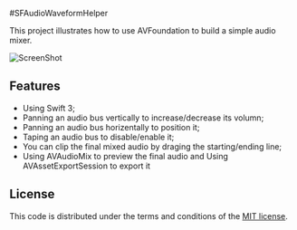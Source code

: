 #SFAudioWaveformHelper


This project illustrates how to use AVFoundation to build a simple audio mixer.

![ScreenShot](https://raw.github.com/JagieChen/SFMixer/master/s1.png)



## Features

* Using Swift 3;
* Panning an audio bus vertically to increase/decrease its volumn;
* Panning an audio bus horizentally to position it;
* Taping an audio bus to disable/enable it;
* You can clip the final mixed audio by draging the starting/ending line;
* Using AVAudioMix to preview the final audio and Using AVAssetExportSession to export it


## License

This code is distributed under the terms and conditions of the [MIT license](LICENSE).



